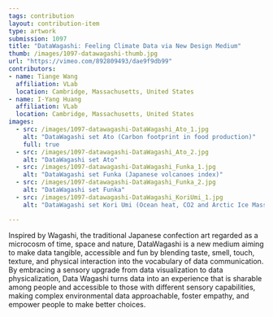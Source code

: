 ```yaml
---
tags: contribution
layout: contribution-item
type: artwork
submission: 1097
title: "DataWagashi: Feeling Climate Data via New Design Medium"
thumb: /images/1097-datawagashi-thumb.jpg
url: "https://vimeo.com/892809493/dae9f9db99"
contributors: 
- name: Tiange Wang
  affiliation: VLab
  location: Cambridge, Massachusetts, United States
- name: I-Yang Huang
  affiliation: VLab
  location: Cambridge, Massachusetts, United States
images: 
  - src: /images/1097-datawagashi-DataWagashi_Ato_1.jpg
    alt: "DataWagashi set Ato (Carbon footprint in food production)"
    full: true
  - src: /images/1097-datawagashi-DataWagashi_Ato_2.jpg
    alt: "DataWagashi set Ato"
  - src: /images/1097-datawagashi-DataWagashi_Funka_1.jpg
    alt: "DataWagashi set Funka (Japanese volcanoes index)"
  - src: /images/1097-datawagashi-DataWagashi_Funka_2.jpg
    alt: "DataWagashi set Funka"
  - src: /images/1097-datawagashi-DataWagashi_KoriUmi_1.jpg
    alt: "DataWagashi set Kori Umi (Ocean heat, CO2 and Arctic Ice Mass changes)"

---
```


Inspired by Wagashi, the traditional Japanese confection art regarded as
a microcosm of time, space and nature, DataWagashi is a new medium
aiming to make data tangible, accessible and fun by blending taste,
smell, touch, texture, and physical interaction into the vocabulary of
data communication. By embracing a sensory upgrade from data
visualization to data physicalization, Data Wagashi turns data into an
experience that is sharable among people and accessible to those with
different sensory capabilities, making complex environmental data
approachable, foster empathy, and empower people to make better
choices.
